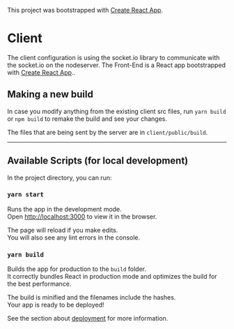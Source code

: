 This project was bootstrapped with [Create React App](https://github.com/facebook/create-react-app).

# Client

The client configuration is using the socket.io library to communicate with the socket.io on the nodeserver.
The Front-End is a React app bootstrapped with [Create React App](https://github.com/facebook/create-react-app)..

## Making a new build

In case you modify anything from the existing client src files, run `yarn build` or `npm build` to remake the build and see your changes.

The files that are being sent by the server are in `client/public/build`.

---

## Available Scripts (for local development)

In the project directory, you can run:

### `yarn start`

Runs the app in the development mode.<br />
Open [http://localhost:3000](http://localhost:3000) to view it in the browser.

The page will reload if you make edits.<br />
You will also see any lint errors in the console.

### `yarn build`

Builds the app for production to the `build` folder.<br />
It correctly bundles React in production mode and optimizes the build for the best performance.

The build is minified and the filenames include the hashes.<br />
Your app is ready to be deployed!

See the section about [deployment](https://facebook.github.io/create-react-app/docs/deployment) for more information.
